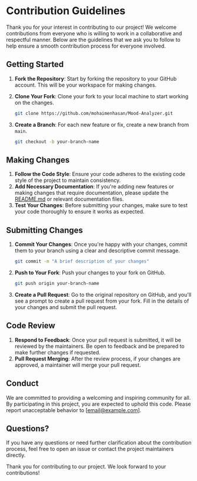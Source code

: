 # Contribution Guidelines

Thank you for your interest in contributing to our project! We welcome contributions from everyone who is willing to work in a collaborative and respectful manner. Below are the guidelines that we ask you to follow to help ensure a smooth contribution process for everyone involved.

## Getting Started

1. **Fork the Repository**: Start by forking the repository to your GitHub account. This will be your workspace for making changes.
2. **Clone Your Fork**: Clone your fork to your local machine to start working on the changes.

    ```bash
    git clone https://github.com/mohaimenhasan/Mood-Analyzer.git
    ```

3. **Create a Branch**: For each new feature or fix, create a new branch from `main`.

    ```bash
    git checkout -b your-branch-name
    ```

## Making Changes

1. **Follow the Code Style**: Ensure your code adheres to the existing code style of the project to maintain consistency.
2. **Add Necessary Documentation**: If you're adding new features or making changes that require documentation, please update the [README.md](./README.md) or relevant documentation files.
3. **Test Your Changes**: Before submitting your changes, make sure to test your code thoroughly to ensure it works as expected.

## Submitting Changes

1. **Commit Your Changes**: Once you're happy with your changes, commit them to your branch using a clear and descriptive commit message.

    ```bash
    git commit -m "A brief description of your changes"
    ```

2. **Push to Your Fork**: Push your changes to your fork on GitHub.

    ```bash
    git push origin your-branch-name
    ```

3. **Create a Pull Request**: Go to the original repository on GitHub, and you'll see a prompt to create a pull request from your fork. Fill in the details of your changes and submit the pull request.

## Code Review

1. **Respond to Feedback**: Once your pull request is submitted, it will be reviewed by the maintainers. Be open to feedback and be prepared to make further changes if requested.
2. **Pull Request Merging**: After the review process, if your changes are approved, a maintainer will merge your pull request.

## Conduct

We are committed to providing a welcoming and inspiring community for all. By participating in this project, you are expected to uphold this code. Please report unacceptable behavior to [email@example.com].

## Questions?

If you have any questions or need further clarification about the contribution process, feel free to open an issue or contact the project maintainers directly.

Thank you for contributing to our project. We look forward to your contributions!